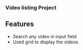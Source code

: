 ### Video listing Project

## Features
- Search any video in input field
- Used grid to display the videos